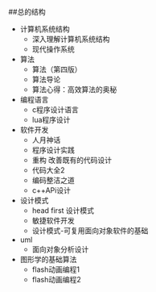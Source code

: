 ##总的结构
- 计算机系统结构
	- 深入理解计算机系统结构
	- 现代操作系统
- 算法
	- 算法（第四版）
	- 算法导论
	- 算法心得：高效算法的奥秘
- 编程语言
	- c程序设计语言
	- lua程序设计
- 软件开发
	- 人月神话
	- 程序设计实践
	- 重构 改善既有的代码设计
	- 代码大全2
	- 编码整洁之道
	- c++APi设计
- 设计模式
	- head first 设计模式
	- 敏捷软件开发
	- 设计模式-可复用面向对象软件的基础
- uml
	- 面向对象分析设计
- 图形学的基础算法
	- flash动画编程1
	- flash动画编程2
